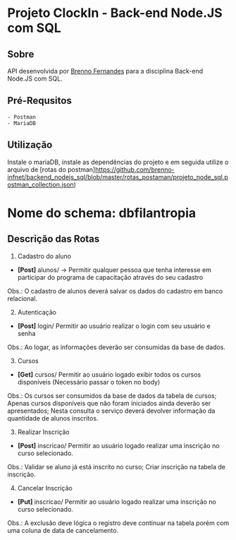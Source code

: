# Projeto ClockIn - Back-end Node.JS com SQL

## Sobre
API desenvolvida por [Brenno Fernandes](https://github.com/tecbrenno) para a disciplina Back-end Node.JS com SQL.

## Pré-Requsitos
    - Postman
    - MariaDB

## Utilização
Instale o mariaDB, instale as dependências do projeto e em seguida utilize o arquivo de [rotas do postman]https://github.com/brenno-infnet/backend_nodejs_sql/blob/master/rotas_postaman/projeto_node_sql.postman_collection.json)

# Nome do schema: dbfilantropia


## Descrição das Rotas

1. Cadastro do aluno

* **[Post]** alunos/ -> Permitir qualquer pessoa que tenha interesse em participar do programa de capacitação através do seu cadastro

Obs.:   O cadastro de alunos deverá salvar os dados do cadastro em banco relacional.

2. Autenticação

* **[Post]** login/ Permitir ao usuário realizar o login com seu usuário e senha

Obs.:   Ao logar, as informações deverão ser consumidas da base de dados.


3. Cursos

* **[Get]** cursos/ Permitir ao usuário logado exibir todos os cursos disponíveis (Necessário passar o token no body)

Obs.:   Os cursos ser consumidos da base de dados da tabela de cursos;
        Apenas cursos disponíveis que não foram iniciados ainda deverão ser apresentados; 
        Nesta consulta o serviço deverá devolver informação da quantidade de alunos inscritos.

3. Realizar Inscrição

* **[Post]** inscricao/ Permitir ao usuário logado realizar uma inscrição no curso selecionado.

Obs.:   Validar se aluno já está inscrito no curso; 
        Criar inscrição na tabela de inscrição.

4. Cancelar Inscrição

* **[Put]** inscricao/ Permitir ao usuário logado realizar uma inscrição no curso selecionado.

Obs.:   A exclusão deve lógica o registro deve continuar na tabela porém com uma coluna de data de cancelamento.

